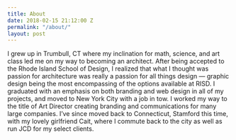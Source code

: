 ```yaml
---
title: About
date: 2018-02-15 21:12:00 Z
permalink: "/about/"
layout: post
---
```


I grew up in Trumbull, CT where my inclination for math, science, and art class led me on my way to becoming an architect. After being accepted to the Rhode Island School of Design, I realized that what I thought was passion for architecture was really a passion for all things design — graphic design being the most encompassing of the options available at RISD. I graduated with an emphasis on both branding and web design in all of my projects, and moved to New York City with a job in tow. I worked my way to the title of Art Director creating branding and communications for many large companies. I’ve since moved back to Connecticut, Stamford this time, with my lovely girlfriend Cait, where I commute back to the city as well as run JCD for my select clients.